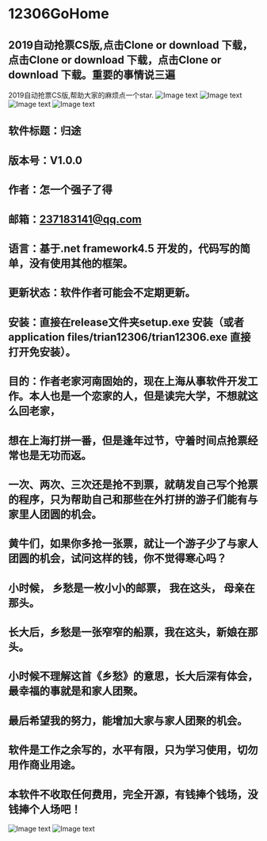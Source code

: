 ﻿# 12306GoHome
## 2019自动抢票CS版,点击Clone or download 下载，点击Clone or download 下载，点击Clone or download 下载。重要的事情说三遍
2019自动抢票CS版,帮助大家的麻烦点一个star.
![Image text](https://github.com/JohnnyZhang0628/12306GoHome/blob/master/train12306/image/login.png)
![Image text](https://github.com/JohnnyZhang0628/12306GoHome/blob/master/train12306/image/main.png)
![Image text](https://github.com/JohnnyZhang0628/12306GoHome/blob/master/train12306/image/success.png)
![Image text](https://github.com/JohnnyZhang0628/12306GoHome/blob/master/train12306/image/order.png)
## 软件标题：归途
## 版本号：V1.0.0
## 作者：怎一个强子了得
## 邮箱：237183141@qq.com
## 语言：基于.net framework4.5 开发的，代码写的简单，没有使用其他的框架。
## 更新状态：软件作者可能会不定期更新。
## 安装：直接在release文件夹setup.exe 安装（或者application files/trian12306/trian12306.exe 直接打开免安装）。

## 目的：作者老家河南固始的，现在上海从事软件开发工作。本人也是一个恋家的人，但是读完大学，不想就这么回老家，
## 想在上海打拼一番，但是逢年过节，守着时间点抢票经常也是无功而返。
## 一次、两次、三次还是抢不到票，就萌发自己写个抢票的程序，只为帮助自己和那些在外打拼的游子们能有与家里人团圆的机会。
## 黄牛们，如果你多抢一张票，就让一个游子少了与家人团圆的机会，试问这样的钱，你不觉得寒心吗？
## 小时候， 乡愁是一枚小小的邮票， 我在这头， 母亲在那头。 
## 长大后，乡愁是一张窄窄的船票，我在这头，新娘在那头。
## 小时候不理解这首《乡愁》的意思，长大后深有体会，最幸福的事就是和家人团聚。
## 最后希望我的努力，能增加大家与家人团聚的机会。
## 软件是工作之余写的，水平有限，只为学习使用，切勿用作商业用途。
## 本软件不收取任何费用，完全开源，有钱捧个钱场，没钱捧个人场吧！
![Image text](https://github.com/JohnnyZhang0628/12306GoHome/blob/master/train12306/image/aliPay.jpg)
![Image text](https://github.com/JohnnyZhang0628/12306GoHome/blob/master/train12306/image/wxPay.jpg)
